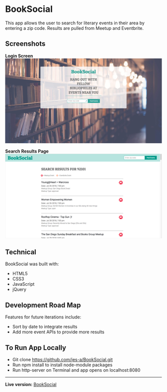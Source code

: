 # BookSocial #

This app allows the user to search for literary events in their area by entering a zip code. Results are pulled from Meetup and Eventbrite.

## Screenshots ##

**Login Screen**
![Login screen](./screenshots/booksocial-landingpage.jpg)

**Search Results Page**
![Search Results](./screenshots/booksocial-results.png)


## Technical ##

BookSocial was built with:

* HTML5
* CSS3
* JavaScript
* jQuery


## Development Road Map
Features for future iterations include:
* Sort by date to integrate results
* Add more event APIs to provide more results


## To Run App Locally ##

- Git clone https://github.com/jes-a/BookSocial.git
- Run npm install to install node-module packages
- Run http-server on Terminal and app opens on localhost:8080

* * *

**Live version:** [BookSocial](https://jes-a.github.io/BookSocial-api-capstone/)
